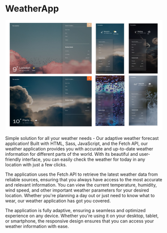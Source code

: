 # WeatherApp
![preview](https://github.com/Inna-Mykytiuk/WeatherApp/blob/main/111.jpg)

Simple solution for all your weather needs - Our adaptive weather forecast application!
Built with HTML, Sass, JavaScript, and the Fetch API, our weather application provides you with accurate and up-to-date weather information for different parts of the world. With its beautiful and user-friendly interface, you can easily check the weather for today in any location with just a few clicks.

The application uses the Fetch API to retrieve the latest weather data from reliable sources, ensuring that you always have access to the most accurate and relevant information. You can view the current temperature, humidity, wind speed, and other important weather parameters for your desired location. Whether you're planning a day out or just need to know what to wear, our weather application has got you covered.

The application is fully adaptive, ensuring a seamless and optimized experience on any device. Whether you're using it on your desktop, tablet, or smartphone, the responsive design ensures that you can access your weather information with ease.
